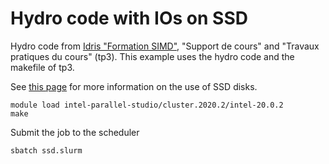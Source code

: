 # Hydro code with IOs on SSD

Hydro code from [Idris "Formation SIMD"](http://www.idris.fr/formations/simd/), "Support de cours" and "Travaux pratiques du cours" (tp3). This example uses the hydro code and the makefile of tp3.  

See [this page](https://mesocentre.pages.centralesupelec.fr/user_doc/ruche/06_slurm_jobs_management/#how-to-describe-your-requested-ressources-with-sbatch) for more information on the use of SSD disks.

```shell
module load intel-parallel-studio/cluster.2020.2/intel-20.0.2 
make
```

Submit the job to the scheduler

```shell
sbatch ssd.slurm  
```

